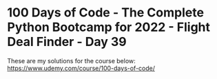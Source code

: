 # 100 Days of Code - The Complete Python Bootcamp for 2022 - Flight Deal Finder - Day 39

These are my solutions for the course below:<br>
https://www.udemy.com/course/100-days-of-code/<br>